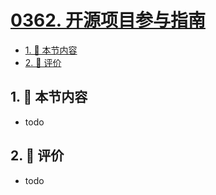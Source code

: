 # [0362. 开源项目参与指南](https://github.com/tnotesjs/TNotes.react/tree/main/notes/0362.%20%E5%BC%80%E6%BA%90%E9%A1%B9%E7%9B%AE%E5%8F%82%E4%B8%8E%E6%8C%87%E5%8D%97)

<!-- region:toc -->

- [1. 🎯 本节内容](#1--本节内容)
- [2. 🫧 评价](#2--评价)

<!-- endregion:toc -->

## 1. 🎯 本节内容

- todo

## 2. 🫧 评价

- todo

